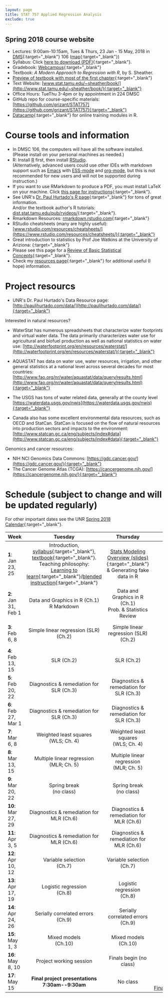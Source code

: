 ```yaml
---
layout: page
title: STAT 757 Applied Regression Analysis
exclude: true
---
```


## Spring 2018 course website

- Lectures: 9:00am-10:15am, Tues & Thurs, 23 Jan - 15 May, 2018 in [DMS](http://www.unr.edu/around-campus/facilities/davidson){:target="_blank"} 106 ([map](https://www.google.com/maps/place/Davidson+Mathematics+%26+Science+Center,+Reno,+NV+89557){:target="_blank"})
- Syllabus: Click [here to download (PDF)](STAT_757_syllabus_Spring2018_Schissler.pdf){:target="_blank"}.
- Gradebook: [Webcampus](http://tlt.unr.edu/materials/login-canvas.html){:target="_blank"}
- Textbook: *A Modern Approach to Regression with R*, by S. Sheather.
- [Preview of textbook with most of the first chapter](https://books.google.com/books?id=zS3Jiyxqr98C&printsec=copyright#v=onepage&q&f=false){:target="_blank"}
- Text Website: [www.stat.tamu.edu/~sheather/book/](http://www.stat.tamu.edu/~sheather/book/){:target="_blank"}
- Office Hours: TueThu 3-4pm or by appointment in 224 DMSC
- GitHub repo for course-specific materials: [https://github.com/grizant/STAT757](https://github.com/grizant/STAT757){:target="_blank"}
- [Datacamp](https://www.datacamp.com/){:target="_blank"} for online training modules in R.

# Course tools and information
- In DMSC 106, the computers will have all the software installed.<br/>(Please install on your personal machines as needed.)
- R: Install [R](http://www.r-project.org/) first, then install [RStudio](http://www.rstudio.com/).<br/>(Alternatively, advanced users could use other IDEs with markdown support such as [Emacs](https://www.gnu.org/software/emacs/) with [ESS-mode](https://ess.r-project.org/) and [org-mode](https://orgmode.org/), but this is not recommended for new users and will not be supported during instruction.)
- If you want to use RMarkdown to produce a PDF, you must install LaTeX on your machine. Click [this page for instructions](http://www.pauljhurtado.com/latex/){:target="_blank"}.
- See UNR's [Dr. Paul Hurtado's R page](http://www.pauljhurtado.com/R/){:target="_blank"} for tons of great information. <br/> And/or the textbook author's R tutorials: [dist.stat.tamu.edu/pub/rvideos/](http://dist.stat.tamu.edu/pub/rvideos/){:target="_blank"}.
- Rmarkdown Resources: [rmarkdown.rstudio.com](http://rmarkdown.rstudio.com){:target="_blank"}
- RStudio cheatsheets (many are highly useful): [www.rstudio.com/resources/cheatsheets/](https://www.rstudio.com/resources/cheatsheets/){:target="_blank"}
- Great introduction to statistics by Prof Joe Watkins at the University of Ariziona: [](http://math.arizona.edu/~jwatkins/math363s17.htm){:target="_blank"}
- Please see this page for a [Review of Basic Statistical Concepts](https://onlinecourses.science.psu.edu/statprogram/review_of_basic_statistics){:target="_blank"}.
- Check my [resources page](/resources/){:target="_blank"} for additional useful (I hope) information.

# Project resourcs

- UNR's Dr. Paul Hurtado's Data Resource page:[http://pauljhurtado.com/data/](http://pauljhurtado.com/data/){:target="_blank"}

Interested in natural resources?

- WaterStat has numerous spreadsheets that characterize water footprints and virtual water data. The data primarily characterizes water use for agricultural and biofuel production as well as national statistics on water use:
[http://waterfootprint.org/en/resources/waterstat/](http://waterfootprint.org/en/resources/waterstat/){:target="_blank"}

- AQUASTAT has data on water use, water resources, irrigation, and other general statistics at a national level across several decades for most countries:
[http://www.fao.org/nr/water/aquastat/data/query/results.html](http://www.fao.org/nr/water/aquastat/data/query/results.html){:target="_blank"}

- The USGS has tons of water related data, generally at the county level
[https://waterdata.usgs.gov/nwis](https://waterdata.usgs.gov/nwis){:target="_blank"}

- Canada also has some excellent environmental data resources, such as OECD and StatCan. StatCan is focused on the flow of natural resources into production sectors and impacts to the environment: 
[http://www.statcan.gc.ca/eng/subjects/index#data](http://www.statcan.gc.ca/eng/subjects/index#data){:target="_blank"}

Genomics and cancer resources:

- NIH NCI Genomics Data Commons: [https://gdc.cancer.gov/](https://gdc.cancer.gov/){:target="_blank"}
- The Cancer Genome Atlas (TCGA): [https://cancergenome.nih.gov/](https://cancergenome.nih.gov/){:target="_blank"}

# Schedule (subject to change and will be updated regularly)
For other important dates see the UNR [Spring 2018 Calendar](https://www.unr.edu/academic-central/academic-resources/academic-calendar#Spring2018){:target="_blank"}.

| Week | Tuesday | Thursday| Notes & materials |
|---|:---:|:---:|---:|
| **1**: Jan 23, 25 | Introduction, [syllabus](STAT_757_syllabus_Spring2018_Schissler.pdf){:target="_blank"}, [textbook](http://www.stat.tamu.edu/~sheather/book/){:target="_blank"}. <br/> Teaching philosophy:<br/>[Learning to learn](http://academicaffairs.arizona.edu/learning2learn){:target="_blank"}/[blended instruction](https://www.youtube.com/watch?v=paQCE58334M){:target="_blank"}| [Stats Modeling Overview (slides)](stats_modeling_overview.pdf){:target="_blank"}<br/>& Generating fake data in R| [Prob-distributions.pdf](/resources/prob-distributions.pdf){:target="_blank"}<br/>[Assignment1.Rmd](STAT_757_Assignment1.Rmd){:target="_blank"}<br/>[Assignment1.pdf](STAT_757_Assignment1.pdf){:target="_blank"}|
| **2**: Jan 31, Feb 1 | Data and Graphics in R (Ch.1) <br/> R Markdown <br/> | Data and Graphics in R (Ch.1) <br/>Prob. & Statistics Review|**Assignment1 DUE 2/4/18 by midnight**|
| **3**: Feb 6, 8 | Simple linear regression (SLR) <br/> (Ch.2) <br/> | Simple linear regression (SLR) <br/> (Ch.2) <br/> |Assignment1_solutions:[.Rmd ](STAT_757_Assignment1_solutions.rmd){:target="_blank"}[.pdf](STAT_757_Assignment1_solutions.pdf){:target="_blank"}<br/>[indicators_v2.txt](indicators_v2.txt){:target="_blank"}<br/> [Chapter2_Sheather.R](Chapter2_Sheather.R){:target="_blank"} |
| **4**: Feb 13, 15 | <br/> SLR (Ch.2) <br/> <br/> | <br/> SLR (Ch.2) <br/> <br/>  |[Assignment2.Rmd](STAT_757_Assignment2.Rmd){:target="_blank"}<br/>[Assignment2.pdf](STAT_757_Assignment2.pdf){:target="_blank"}<br/>(**UPDATED 2/13/18**)|
| **5**: Feb 20, 22 | Diagnostics & remediation for<br/> SLR (Ch.3)   | Diagnostics & remediation for <br/> SLR (Ch.3) <br/> |**Assignment #2 DUE 2/25/18 by midnight**|
| **6**: Feb 27, Mar 1 | Diagnostics & remediation for<br/> SLR (Ch.3) <br/> | Diagnostics & remediation for<br/> SLR (Ch.3)<br/> |[Assignment3.Rmd](STAT_757_Assignment3.Rmd){:target="_blank"}<br/>[Assignment3.pdf](STAT_757_Assignment3.pdf){:target="_blank"} <br/> **Assignment #3 DUE 3/04/18 by midnight**|
| **7**: Mar 6, 8 | Weighted least squares<br/>(WLS; Ch. 4) <br/> | Weighted least squares<br/>(WLS; Ch. 4) <br/> |[Assignment4.Rmd](STAT_757_Assignment4.Rmd){:target="_blank"}<br/>[Assignment4.pdf](STAT_757_Assignment4.pdf){:target="_blank"}|
| **8**: Mar 13, 15 | Multiple linear regression <br/>(MLR; Ch. 5) | Multiple linear regression <br/>(MLR; Ch. 5) |[Assignment5.Rmd](STAT_757_Assignment5.Rmd){:target="_blank"}<br/>[Assignment5.pdf](STAT_757_Assignment5.pdf){:target="_blank"}|
| **9**: Mar 20, 22 | Spring break <br/> (no class)| Spring break <br/>(no class) |Slides:<br/> |
| **10**: Mar 27, 29 | Diagnostics & remediation for MLR (Ch.6) <br/>  | Diagnostics & remediation for MLR (Ch.6) <br/> |Slides:<br/> |
| **11**: Apr 3, 5 | Diagnostics & remediation for MLR (Ch.6) <br/>  | Diagnostics & remediation for MLR (Ch.6) <br/> |[Assignment6.Rmd](STAT_757_Assignment6.Rmd){:target="_blank"}<br/>[Assignment6.pdf](STAT_757_Assignment6.pdf){:target="_blank"}|
| **12**: Apr 10, 12 | Variable selection <br/> (Ch.7)| Variable selection <br/> (Ch.7) <br/>  |[Assignment7.Rmd](STAT_757_Assignment7.Rmd){:target="_blank"}<br/>[Assignment7.pdf](STAT_757_Assignment7.pdf){:target="_blank"}|
| **13**: Apr 17, 19 | Logistic regression <br/> (Ch.8)| Logistic regression <br/> (Ch.8) |[Assignment8.Rmd](STAT_757_Assignment8.Rmd){:target="_blank"}<br/>[Assignment8.pdf](STAT_757_Assignment8.pdf){:target="_blank"}|
| **14**: Apr 24, 26 | Serially correlated errors <br/> (Ch.9)| Serially correlated errors <br/> (Ch.9) |[Assignment9.Rmd](STAT_757_Assignment9.Rmd){:target="_blank"}<br/>[Assignment9.pdf](STAT_757_Assignment9.pdf){:target="_blank"}|
| **15**: May 1, 3 | Mixed models <br/> (Ch.10)| Mixed models <br/> (Ch.10)|[Assignment10.Rmd](STAT_757_Assignment10.Rmd){:target="_blank"}<br/>[Assignment10.pdf](STAT_757_Assignment10.pdf){:target="_blank"}|
| **16**: May 8, 10 | Project working session <br/> | Finals begin (no class) <br/> | **Exam2**<br/>(take-home) |
| **17**: May 15 | **Final project presentations<br/>7:30am--9:30am** | No class |Rubrics:<br/>[Final_project_written_rubric.pdf](Final_project_written_rubric.pdf){:target="_blank"}<br/>[Final_project_presentation_rubric.pdf](Final_project_presentation_rubric.pdf){:target="_blank"}|
